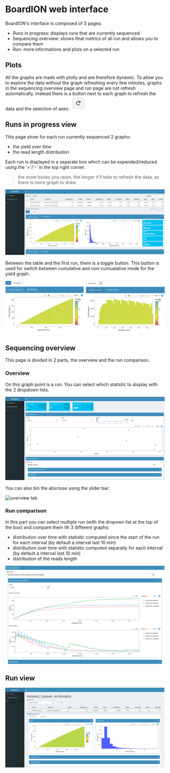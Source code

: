 # BoardION web interface

BoardION's interface is composed of 3 pages:
- Runs in progress: displays runs that are currently sequenced
- Sequencing overview: shows final metrics of all run and allows you to compare them
- Run: more informations and plots on a selected run

## Plots

All the graphs are made with plotly and are therefore dynamic. To allow you to explore the data without the graph refreshing every few minutes, graphs in the sequencing overview page and run page are not refresh automatically. Instead there is a button next to each graph to refresh the data and the selection of axes: ![refresh](images/refresh.png)

## Runs in progress view

This page show for each run currently sequenced 2 graphs:
- the yield over time
- the read length distribution

Each run is displayed in a separate box which can be expended/reduced using the '+'/'-' in the top right corner.

> the more boxes you open, the longer it'll take to refresh the data, as there is more graph to draw.

![runs in progress tab](images/tabRunInProgress.png)

Between the table and the first run, there is a toggle button. This button is used for switch between cumulative and non-cumualative mode for the yield graph.

![toggle cumulative](images/tabRunInProgress_toggle.png)

## Sequencing overview

This page is divided in 2 parts, the overview and the run comparison.

### Overview

On this graph point is a run. You can select which statistic to display with the 2 dropdown lists.

![overview tab](images/tabOverview.png)

You can also bin the abscisse using the slider bar:

![overview tab](images/tabOverview_bin.png)

### Run comparison

In this part you can select multiple run (with the dropown list at the top of the box) and compare them ith 3 different graphs:
- distribution over time with statistic computed since the start of the run for each interval (by default a interval last 10 min)
- distribution over time with statistic computed separatly for each interval (by default a interval last 10 min)
- distribution of the reads length

![run comparison](images/runComparison.png)

## Run view

![runs tab](images/tabRun.png)
